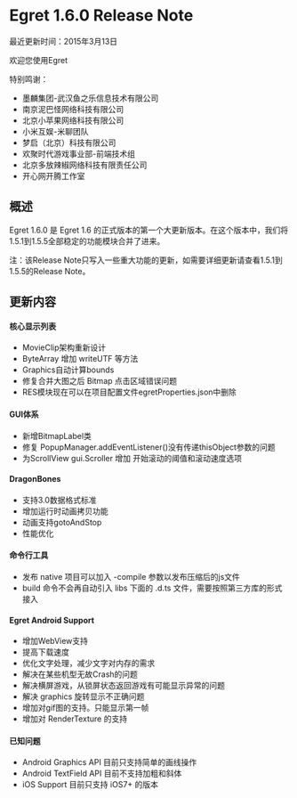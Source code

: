 Egret 1.6.0 Release Note
===============================


最近更新时间：2015年3月13日


欢迎您使用Egret

特别鸣谢：

* 墨麟集团-武汉鱼之乐信息技术有限公司
* 南京泥巴怪网络科技有限公司
* 北京小苹果网络科技有限公司
* 小米互娱-米聊团队
* 梦启（北京）科技有限公司
* 欢聚时代游戏事业部-前端技术组
* 北京多放辣椒网络科技有限责任公司
* 开心网开腾工作室

## 概述

Egret 1.6.0 是 Egret 1.6 的正式版本的第一个大更新版本。在这个版本中，我们将1.5.1到1.5.5全部稳定的功能模块合并了进来。

注：该Release Note只写入一些重大功能的更新，如需要详细更新请查看1.5.1到1.5.5的Release Note。

## 更新内容


#### 核心显示列表

* MovieClip架构重新设计
* ByteArray 增加 writeUTF 等方法
* Graphics自动计算bounds
* 修复合并大图之后 Bitmap 点击区域错误问题
* RES模块现在可以在项目配置文件egretProperties.json中删除


#### GUI体系

* 新增BitmapLabel类
* 修复 PopupManager.addEventListener()没有传递thisObject参数的问题
* 为ScrollView gui.Scroller 增加 开始滚动的阈值和滚动速度选项


#### DragonBones

* 支持3.0数据格式标准
* 增加运行时动画拷贝功能
* 动画支持gotoAndStop
* 性能优化

#### 命令行工具

* 发布 native 项目可以加入 -compile 参数以发布压缩后的js文件
* build 命令不会再自动引入 libs 下面的 .d.ts 文件，需要按照第三方库的形式接入


#### Egret Android Support

* 增加WebView支持
* 提高下载速度
* 优化文字处理，减少文字对内存的需求
* 解决在某些机型无故Crash的问题
* 解决横屏游戏，从锁屏状态返回游戏有可能显示异常的问题
* 解决 graphics 旋转显示不正确问题
* 增加对gif图的支持。只能显示第一帧
* 增加对 RenderTexture 的支持


#### 已知问题

* Android Graphics API 目前只支持简单的画线操作
* Android TextField API 目前不支持加粗和斜体
* iOS Support 目前只支持 iOS7+ 的版本